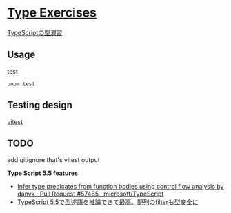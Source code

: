 # [Type Exercises](./src/typeExercises.ts)

[TypeScriptの型演習](https://qiita.com/uhyo/items/e4f54ef3b87afdd65546)

## Usage

test

```console
pnpm test
```

## Testing design

[vitest](https://github.com/vitest-dev/vitest)

## TODO

add gitignore that's vitest output

**Type Script 5.5 features**

- [Infer type predicates from function bodies using control flow analysis by danvk · Pull Request #57465 · microsoft/TypeScript](https://github.com/microsoft/TypeScript/pull/57465)
- [TypeScript 5.5で型述語を推論できて最高。配列のfilterも型安全に](https://zenn.dev/ubie_dev/articles/ts-infer-type-predicates)
